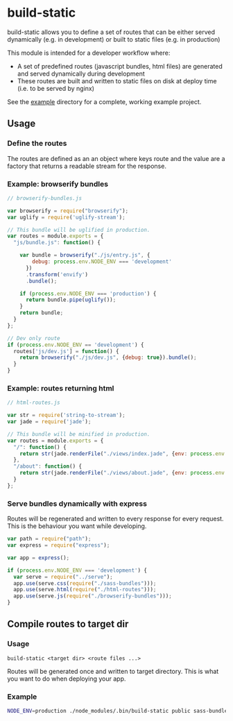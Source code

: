 # build-static

build-static allows you to define a set of routes that can be either served dynamically (e.g. in development) or built to static files (e.g. in production)

This module is intended for a developer workflow where:

- A set of predefined routes (javascript bundles, html files) are generated and served dynamically during development
- These routes are built and written to static files on disk at deploy time (i.e. to be served by nginx)

See the [example](https://github.com/bjoerge/build-static/tree/master/example) directory for a complete, working example project.

## Usage

### Define the routes 

The routes are defined as an an object where keys route and the value are a factory that returns
a readable stream for the response.

### Example: browserify bundles

```js
// browserify-bundles.js

var browserify = require("browserify");
var uglify = require('uglify-stream');

// This bundle will be uglified in production.
var routes = module.exports = {
  "js/bundle.js": function() {

    var bundle = browserify("./js/entry.js", {
        debug: process.env.NODE_ENV === 'development'
      })
      .transform('envify')
      .bundle();

    if (process.env.NODE_ENV === 'production') {
      return bundle.pipe(uglify());
    }
    return bundle;
  }
};

// Dev only route
if (process.env.NODE_ENV == 'development') {
  routes['js/dev.js'] = function() {
    return browserify("./js/dev.js", {debug: true}).bundle();
  }
}
```

### Example: routes returning html

```js
// html-routes.js

var str = require('string-to-stream');
var jade = require('jade');

// This bundle will be minified in production.
var routes = module.exports = {
  "/": function() {
    return str(jade.renderFile("./views/index.jade", {env: process.env.NODE_ENV}));
  },
  "/about": function() {
    return str(jade.renderFile("./views/about.jade", {env: process.env.NODE_ENV}));
  }
};


```

### Serve bundles dynamically with express

Routes will be regenerated and written to every response for every request. This is the behaviour you want while developing.

```js
var path = require("path");
var express = require("express");

var app = express();

if (process.env.NODE_ENV === 'development') {
  var serve = require("../serve");
  app.use(serve.css(require("./sass-bundles")));
  app.use(serve.html(require("./html-routes")));
  app.use(serve.js(require("./browserify-bundles")));
}

```

## Compile routes to target dir

### Usage
```
build-static <target dir> <route files ...>
```

Routes will be generated once and written to target directory. This is what you want to do when deploying your app.

### Example
```sh
NODE_ENV=production ./node_modules/.bin/build-static public sass-bundles.js browserify-bundles.js html-routes.js
```
